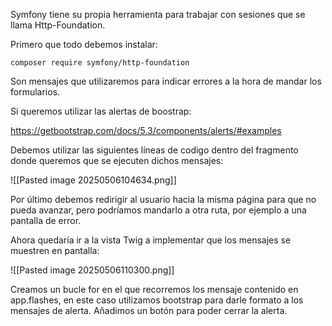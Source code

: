 Symfony tiene su propia herramienta para trabajar con sesiones que se llama Http-Foundation.

Primero que todo debemos instalar:

`composer require symfony/http-foundation`

Son mensajes que utilizaremos para indicar errores a la hora de mandar los formularios.

Si queremos utilizar las alertas de boostrap:

https://getbootstrap.com/docs/5.3/components/alerts/#examples

Debemos utilizar las siguientes líneas de codigo dentro del fragmento donde queremos que se ejecuten dichos mensajes:

![[Pasted image 20250506104634.png]]

Por último debemos redirigir al usuario hacia la misma página para que no pueda avanzar, pero podríamos mandarlo a otra ruta, por ejemplo a una pantalla de error.

Ahora quedaría ir a la vista Twig a implementar que los mensajes se muestren en pantalla:

![[Pasted image 20250506110300.png]]

Creamos un bucle for en el que recorremos los mensaje contenido en app.flashes, en este caso utilizamos bootstrap para darle formato a los mensajes de alerta. Añadimos un botón para poder cerrar la alerta.



